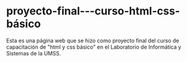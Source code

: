# proyecto-final---curso-html-css-básico

Esta es una página web que se hizo como proyecto final del curso de capacitación de "html y css básico" en el Laboratorio de Informática y Sistemas de la UMSS.

